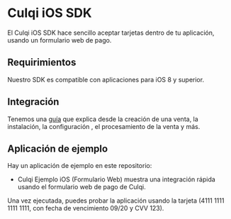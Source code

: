 # Culqi iOS SDK

El Culqi iOS SDK hace sencillo aceptar tarjetas dentro de tu aplicación, usando un formulario web de pago.

## Requirimientos
Nuestro SDK es compatible con aplicaciones para iOS 8 y superior.

## Integración

Tenemos una [guía](https://www.culqi.com/docs) que explica desde la creación de una venta, la instalación, la configuración , el procesamiento de la venta y más.

## Aplicación de ejemplo

Hay un aplicación de ejemplo en este repositorio:
- Culqi Ejemplo iOS (Formulario Web) muestra una integración rápida usando el formulario web de pago de Culqi.

Una vez ejecutada, puedes probar la aplicación usando la tarjeta (4111 1111 1111 1111, con fecha de vencimiento 09/20 y CVV 123).


